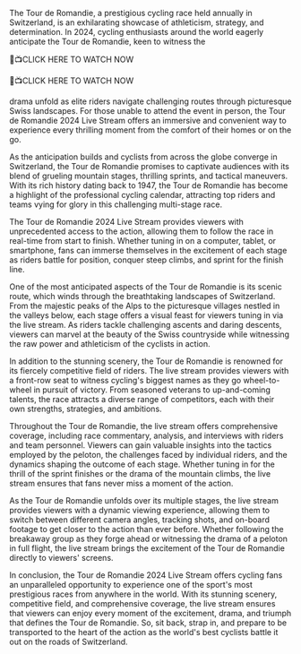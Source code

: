 The Tour de Romandie, a prestigious cycling race held annually in Switzerland, is an exhilarating showcase of athleticism, strategy, and determination. In 2024, cycling enthusiasts around the world eagerly anticipate the Tour de Romandie, keen to witness the

 

🔴📺CLICK HERE TO WATCH NOW

 

🔴📺CLICK HERE TO WATCH NOW

 

drama unfold as elite riders navigate challenging routes through picturesque Swiss landscapes. For those unable to attend the event in person, the Tour de Romandie 2024 Live Stream offers an immersive and convenient way to experience every thrilling moment from the comfort of their homes or on the go.

As the anticipation builds and cyclists from across the globe converge in Switzerland, the Tour de Romandie promises to captivate audiences with its blend of grueling mountain stages, thrilling sprints, and tactical maneuvers. With its rich history dating back to 1947, the Tour de Romandie has become a highlight of the professional cycling calendar, attracting top riders and teams vying for glory in this challenging multi-stage race.

The Tour de Romandie 2024 Live Stream provides viewers with unprecedented access to the action, allowing them to follow the race in real-time from start to finish. Whether tuning in on a computer, tablet, or smartphone, fans can immerse themselves in the excitement of each stage as riders battle for position, conquer steep climbs, and sprint for the finish line.

One of the most anticipated aspects of the Tour de Romandie is its scenic route, which winds through the breathtaking landscapes of Switzerland. From the majestic peaks of the Alps to the picturesque villages nestled in the valleys below, each stage offers a visual feast for viewers tuning in via the live stream. As riders tackle challenging ascents and daring descents, viewers can marvel at the beauty of the Swiss countryside while witnessing the raw power and athleticism of the cyclists in action.

In addition to the stunning scenery, the Tour de Romandie is renowned for its fiercely competitive field of riders. The live stream provides viewers with a front-row seat to witness cycling's biggest names as they go wheel-to-wheel in pursuit of victory. From seasoned veterans to up-and-coming talents, the race attracts a diverse range of competitors, each with their own strengths, strategies, and ambitions.

Throughout the Tour de Romandie, the live stream offers comprehensive coverage, including race commentary, analysis, and interviews with riders and team personnel. Viewers can gain valuable insights into the tactics employed by the peloton, the challenges faced by individual riders, and the dynamics shaping the outcome of each stage. Whether tuning in for the thrill of the sprint finishes or the drama of the mountain climbs, the live stream ensures that fans never miss a moment of the action.

As the Tour de Romandie unfolds over its multiple stages, the live stream provides viewers with a dynamic viewing experience, allowing them to switch between different camera angles, tracking shots, and on-board footage to get closer to the action than ever before. Whether following the breakaway group as they forge ahead or witnessing the drama of a peloton in full flight, the live stream brings the excitement of the Tour de Romandie directly to viewers' screens.

In conclusion, the Tour de Romandie 2024 Live Stream offers cycling fans an unparalleled opportunity to experience one of the sport's most prestigious races from anywhere in the world. With its stunning scenery, competitive field, and comprehensive coverage, the live stream ensures that viewers can enjoy every moment of the excitement, drama, and triumph that defines the Tour de Romandie. So, sit back, strap in, and prepare to be transported to the heart of the action as the world's best cyclists battle it out on the roads of Switzerland.
